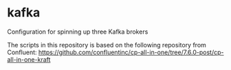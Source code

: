# kafka

Configuration for spinning up three Kafka brokers

The scripts in this repository is based on the following repository from Confluent: https://github.com/confluentinc/cp-all-in-one/tree/7.6.0-post/cp-all-in-one-kraft
